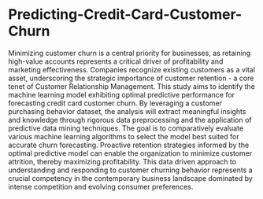 # Predicting-Credit-Card-Customer-Churn
Minimizing customer churn is a central priority for businesses, as retaining high-value 
accounts represents a critical driver of profitability and marketing effectiveness. 
Companies recognize existing customers as a vital asset, underscoring the strategic 
importance of customer retention - a core tenet of Customer Relationship Management. 
This study aims to identify the machine learning model exhibiting optimal predictive 
performance for forecasting credit card customer churn. By leveraging a customer 
purchasing behavior dataset, the analysis will extract meaningful insights and knowledge 
through rigorous data preprocessing and the application of predictive data mining 
techniques. The goal is to comparatively evaluate various machine learning algorithms to 
select the model best suited for accurate churn forecasting. 
Proactive retention strategies informed by the optimal predictive model can enable the 
organization to minimize customer attrition, thereby maximizing profitability. This data
driven approach to understanding and responding to customer churning behavior 
represents a crucial competency in the contemporary business landscape dominated by 
intense competition and evolving consumer preferences. 
